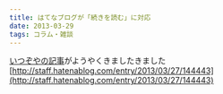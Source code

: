```yaml
---
title: はてなブログが「続きを読む」に対応
date: 2013-03-29
tags: コラム・雑談
---
```


[いつぞやの記事](http://folioscope.hatenablog.jp/entry/2012/06/22/000026)がようやくきましたきました<br />[http://staff.hatenablog.com/entry/2013/03/27/144443](http://staff.hatenablog.com/entry/2013/03/27/144443)

